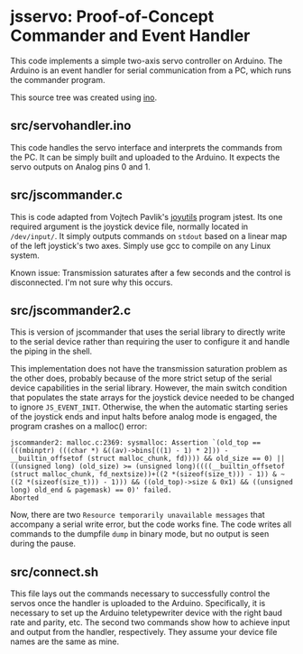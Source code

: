 jsservo: Proof-of-Concept Commander and Event Handler
=====================================================
This code implements a simple two-axis servo controller on Arduino.
The Arduino is an event handler for serial communication from a PC, which runs the commander program.

This source tree was created using [ino](http://inotool.org/).

src/servohandler.ino
--------------------
This code handles the servo interface and interprets the commands from the PC.
It can be simply built and uploaded to the Arduino.
It expects the servo outputs on Analog pins 0 and 1.

src/jscommander.c
-----------------
This is code adapted from Vojtech Pavlik's [joyutils](https://github.com/RoboticsatUCD/MateROV/tree/master/test/joystick-2.2.15) program jstest.
Its one required argument is the joystick device file, normally located in `/dev/input/`.
It simply outputs commands on `stdout` based on a linear map of the left joystick's two axes.
Simply use gcc to compile on any Linux system.

Known issue: Transmission saturates after a few seconds and the control is disconnected.
I'm not sure why this occurs.

src/jscommander2.c
------------------
This is version of jscommander that uses the serial library to directly write to the serial device rather than requiring the user to configure it and handle the piping in the shell.

This implementation does not have the transmission saturation problem as the other does, probably because of the more strict setup of the serial device capabilities in the serial library.
However, the main switch condition that populates the state arrays for the joystick device needed to be changed to ignore `JS_EVENT_INIT`.
Otherwise, the when the automatic starting series of the joystick ends and input halts before analog mode is engaged, the program crashes on a malloc() error:

	jscommander2: malloc.c:2369: sysmalloc: Assertion `(old_top == (((mbinptr) (((char *) &((av)->bins[((1) - 1) * 2])) - __builtin_offsetof (struct malloc_chunk, fd)))) && old_size == 0) || ((unsigned long) (old_size) >= (unsigned long)((((__builtin_offsetof (struct malloc_chunk, fd_nextsize))+((2 *(sizeof(size_t))) - 1)) & ~((2 *(sizeof(size_t))) - 1))) && ((old_top)->size & 0x1) && ((unsigned long) old_end & pagemask) == 0)' failed.
	Aborted

Now, there are two `Resource temporarily unavailable messages` that accompany a serial write error, but the code works fine.
The code writes all commands to the dumpfile `dump` in binary mode, but no output is seen during the pause.

src/connect.sh
--------------
This file lays out the commands necessary to successfully control the servos once the handler is uploaded to the Arduino.
Specifically, it is necessary to set up the Arduino teletypewriter device with the right baud rate and parity, etc.
The second two commands show how to achieve input and output from the handler, respectively.
They assume your device file names are the same as mine.
